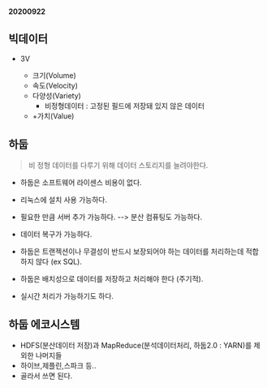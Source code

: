 #### 20200922

## 빅데이터

* 3V

  * 크기(Volume)
  * 속도(Velocity)
  * 다양성(Variety)
    * 비정형데이터 : 고정된 필드에 저장돼 있지 않은 데이터
  * +가치(Value) 

  

## 하둡

> 비 정형 데이터를 다루기 위해 데이터 스토리지를 늘려야한다.

* 하둡은 소프트웨어 라이센스 비용이 없다.
* 리눅스에 설치 사용 가능하다.
* 필요한 만큼 서버 추가 가능하다. --> 분산 컴퓨팅도 가능하다.
* 데이터 복구가 가능하다.



* 하둡은 트랜젝션이나 무결성이 반드시 보장되어야 하는 데이터를 처리하는데 적합하지 않다 (ex SQL).

* 하둡은 배치성으로 데이터를 저장하고 처리해야 한다 (주기적).

* 실시간 처리가 가능하기도 하다.

  

## 하둡 에코시스템

* HDFS(분산데이터 저장)과 MapReduce(분석데이터처리, 하둡2.0 : YARN)를 제외한 나머지들
* 하이브,제플린,스파크 등..
* 골라서 쓰면 된다.

